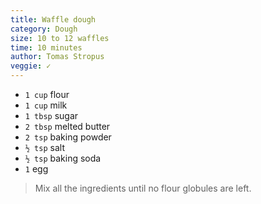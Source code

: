 ```yaml
---
title: Waffle dough
category: Dough
size: 10 to 12 waffles
time: 10 minutes
author: Tomas Stropus
veggie: ✓
---
```


* `1 cup` flour
* `1 cup` milk
* `1 tbsp` sugar
* `2 tbsp` melted butter
* `2 tsp` baking powder
* `½ tsp` salt
* `½ tsp` baking soda
* `1` egg

> Mix all the ingredients until no flour globules are left.
